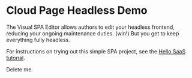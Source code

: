 # Cloud Page Headless Demo

The Visual SPA Editor allows authors to edit your headless frontend, reducing your ongoing maintenance duties. (win!) But you get to keep everything fully headless.

For instructions on trying out this simple SPA project, see the [Hello SaaS tutorial](https://docs.magnolia-cms.com/saas/hello-saas.html).

Delete me.

